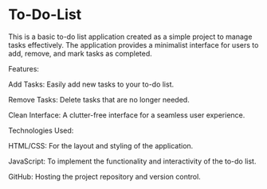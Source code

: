 # To-Do-List
This is a basic to-do list application created as a simple project to manage tasks effectively. The application provides a minimalist interface for users to add, remove, and mark tasks as completed.


Features:

Add Tasks: Easily add new tasks to your to-do list.

Remove Tasks: Delete tasks that are no longer needed.

Clean Interface: A clutter-free interface for a seamless user experience.



Technologies Used:

HTML/CSS: For the layout and styling of the application.

JavaScript: To implement the functionality and interactivity of the to-do list.

GitHub: Hosting the project repository and version control.
